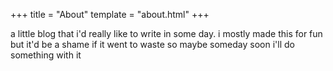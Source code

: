 +++
title = "About"
template = "about.html"
+++

a little blog that i'd really like to write in some day. i mostly made this for fun but it'd be a shame if it went to waste so maybe someday soon i'll do something with it